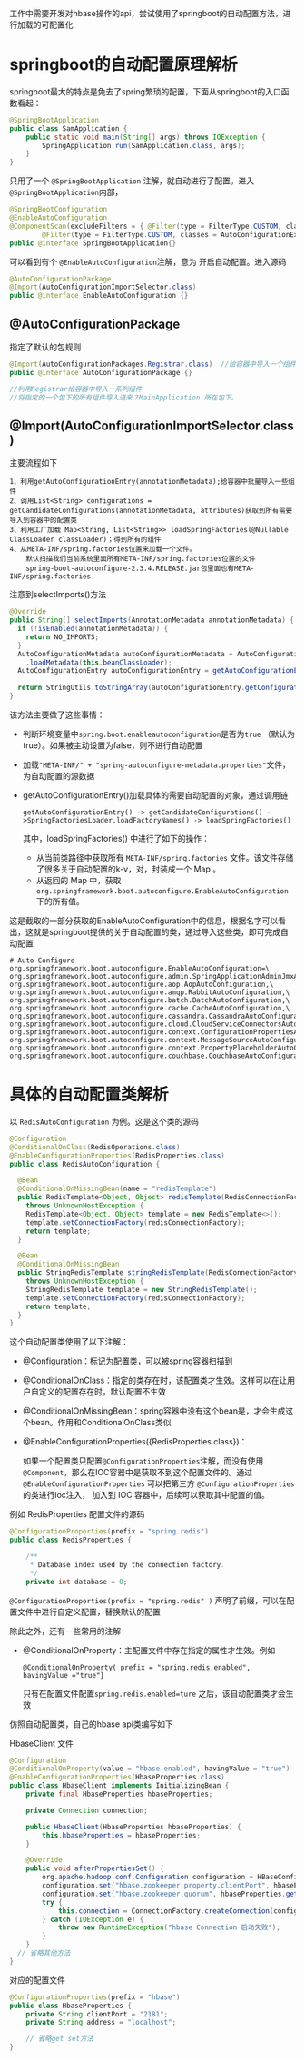 工作中需要开发对hbase操作的api，尝试使用了springboot的自动配置方法，进行加载的可配置化

# springboot的自动配置原理解析

springboot最大的特点是免去了spring繁琐的配置，下面从springboot的入口函数看起：

```java
@SpringBootApplication
public class SamApplication {
    public static void main(String[] args) throws IOException {
        SpringApplication.run(SamApplication.class, args);
    }
}
```

只用了一个 `@SpringBootApplication` 注解，就自动进行了配置。进入`@SpringBootApplication`内部，

```java
@SpringBootConfiguration
@EnableAutoConfiguration
@ComponentScan(excludeFilters = { @Filter(type = FilterType.CUSTOM, classes = TypeExcludeFilter.class),
        @Filter(type = FilterType.CUSTOM, classes = AutoConfigurationExcludeFilter.class) })
public @interface SpringBootApplication{}
```

可以看到有个 `@EnableAutoConfiguration`注解，意为 开启自动配置。进入源码 

```java
@AutoConfigurationPackage
@Import(AutoConfigurationImportSelector.class)
public @interface EnableAutoConfiguration {}
```

## @AutoConfigurationPackage

指定了默认的包规则

```java
@Import(AutoConfigurationPackages.Registrar.class)  //给容器中导入一个组件
public @interface AutoConfigurationPackage {}

//利用Registrar给容器中导入一系列组件
//将指定的一个包下的所有组件导入进来？MainApplication 所在包下。
```

## @Import(AutoConfigurationImportSelector.class)

主要流程如下

```
1、利用getAutoConfigurationEntry(annotationMetadata);给容器中批量导入一些组件
2、调用List<String> configurations = getCandidateConfigurations(annotationMetadata, attributes)获取到所有需要导入到容器中的配置类
3、利用工厂加载 Map<String, List<String>> loadSpringFactories(@Nullable ClassLoader classLoader)；得到所有的组件
4、从META-INF/spring.factories位置来加载一个文件。
    默认扫描我们当前系统里面所有META-INF/spring.factories位置的文件
    spring-boot-autoconfigure-2.3.4.RELEASE.jar包里面也有META-INF/spring.factories
```

注意到selectImports()方法

```java
@Override
public String[] selectImports(AnnotationMetadata annotationMetadata) {
  if (!isEnabled(annotationMetadata)) {
    return NO_IMPORTS;
  }
  AutoConfigurationMetadata autoConfigurationMetadata = AutoConfigurationMetadataLoader
    .loadMetadata(this.beanClassLoader);
  AutoConfigurationEntry autoConfigurationEntry = getAutoConfigurationEntry(autoConfigurationMetadata,
                                                                            annotationMetadata);
  return StringUtils.toStringArray(autoConfigurationEntry.getConfigurations());
}
```

该方法主要做了这些事情：

+ 判断环境变量中`spring.boot.enableautoconfiguration`是否为`true` （默认为true）。如果被主动设置为false，则不进行自动配置

+ 加载`"META-INF/" + "spring-autoconfigure-metadata.properties"`文件，为自动配置的源数据

+ getAutoConfigurationEntry()加载具体的需要自动配置的对象，通过调用链
  
  `getAutoConfigurationEntry() -> getCandidateConfigurations() ->SpringFactoriesLoader.loadFactoryNames() -> loadSpringFactories()`
  
  其中，loadSpringFactories() 中进行了如下的操作：
  
  + 从当前类路径中获取所有 `META-INF/spring.factories` 文件。该文件存储了很多关于自动配置的k-v，对，封装成一个 Map 。
  + 从返回的 Map 中，获取 `org.springframework.boot.autoconfigure.EnableAutoConfiguration`下的所有值。

这是截取的一部分获取的EnableAutoConfiguration中的信息，根据名字可以看出，这就是springboot提供的关于自动配置的类，通过导入这些类，即可完成自动配置

```properties
# Auto Configure
org.springframework.boot.autoconfigure.EnableAutoConfiguration=\
org.springframework.boot.autoconfigure.admin.SpringApplicationAdminJmxAutoConfiguration,\
org.springframework.boot.autoconfigure.aop.AopAutoConfiguration,\
org.springframework.boot.autoconfigure.amqp.RabbitAutoConfiguration,\
org.springframework.boot.autoconfigure.batch.BatchAutoConfiguration,\
org.springframework.boot.autoconfigure.cache.CacheAutoConfiguration,\
org.springframework.boot.autoconfigure.cassandra.CassandraAutoConfiguration,\
org.springframework.boot.autoconfigure.cloud.CloudServiceConnectorsAutoConfiguration,\
org.springframework.boot.autoconfigure.context.ConfigurationPropertiesAutoConfiguration,\
org.springframework.boot.autoconfigure.context.MessageSourceAutoConfiguration,\
org.springframework.boot.autoconfigure.context.PropertyPlaceholderAutoConfiguration,\
org.springframework.boot.autoconfigure.couchbase.CouchbaseAutoConfiguration,\
```

# 具体的自动配置类解析

以 `RedisAutoConfiguration` 为例。这是这个类的源码

```java
@Configuration
@ConditionalOnClass(RedisOperations.class)
@EnableConfigurationProperties(RedisProperties.class)
public class RedisAutoConfiguration {

  @Bean
  @ConditionalOnMissingBean(name = "redisTemplate")
  public RedisTemplate<Object, Object> redisTemplate(RedisConnectionFactory redisConnectionFactory)
    throws UnknownHostException {
    RedisTemplate<Object, Object> template = new RedisTemplate<>();
    template.setConnectionFactory(redisConnectionFactory);
    return template;
  }

  @Bean
  @ConditionalOnMissingBean
  public StringRedisTemplate stringRedisTemplate(RedisConnectionFactory redisConnectionFactory)
    throws UnknownHostException {
    StringRedisTemplate template = new StringRedisTemplate();
    template.setConnectionFactory(redisConnectionFactory);
    return template;
  }
}
```

这个自动配置类使用了以下注解：

+ @Configuration：标记为配置类，可以被spring容器扫描到

+ @ConditionalOnClass：指定的类存在时，该配置类才生效。这样可以在让用户自定义的配置存在时，默认配置不生效

+ @ConditionalOnMissingBean：spring容器中没有这个bean是，才会生成这个bean。作用和ConditionalOnClass类似

+ @EnableConfigurationProperties({RedisProperties.class})：
  
  如果一个配置类只配置`@ConfigurationProperties`注解，而没有使用`@Component`，那么在IOC容器中是获取不到这个配置文件的。通过 `@EnableConfigurationProperties` 可以把第三方 `@ConfigurationProperties `的类进行ioc注入， 加入到 IOC 容器中，后续可以获取其中配置的值。

例如 RedisProperties 配置文件的源码

```java
@ConfigurationProperties(prefix = "spring.redis")
public class RedisProperties {

    /**
     * Database index used by the connection factory.
     */
    private int database = 0;
```

`@ConfigurationProperties(prefix = "spring.redis" )` 声明了前缀，可以在配置文件中进行自定义配置，替换默认的配置

除此之外，还有一些常用的注解

+ @ConditionalOnProperty：主配置文件中存在指定的属性才生效。例如
  
  `@ConditionalOnProperty( prefix = "spring.redis.enabled", havingValue ="true"}`
  
  只有在配置文件配置`spring.redis.enabled=ture` 之后，该自动配置类才会生效

仿照自动配置类，自己的hbase api类编写如下

HbaseClient 文件

```java
@Configuration
@ConditionalOnProperty(value = "hbase.enabled", havingValue = "true")
@EnableConfigurationProperties(HbaseProperties.class)
public class HbaseClient implements InitializingBean {
    private final HbaseProperties hbaseProperties;

    private Connection connection;

    public HbaseClient(HbaseProperties hbaseProperties) {
        this.hbaseProperties = hbaseProperties;
    }

    @Override
    public void afterPropertiesSet() {
        org.apache.hadoop.conf.Configuration configuration = HBaseConfiguration.create();
        configuration.set("hbase.zookeeper.property.clientPort", hbaseProperties.getClientPort());
        configuration.set("hbase.zookeeper.quorum", hbaseProperties.getAddress());
        try {
            this.connection = ConnectionFactory.createConnection(configuration);
        } catch (IOException e) {
            throw new RuntimeException("hbase Connection 启动失败");
        }
    }
  // 省略其他方法
}
```

对应的配置文件

```java
@ConfigurationProperties(prefix = "hbase")
public class HbaseProperties {
    private String clientPort = "2181";
    private String address = "localhost";

    // 省略get set方法
}
```
